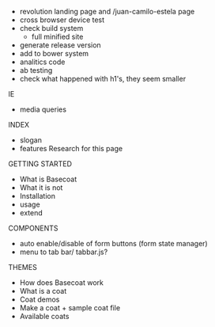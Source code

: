 - revolution landing page and /juan-camilo-estela page
- cross browser device test
- check build system
	- full minified site
- generate release version
- add to bower system
- analitics code
- ab testing
- check what happened with h1's, they seem smaller


IE
- media queries

INDEX
- slogan
- features
Research for this page

GETTING STARTED
- What is Basecoat
- What it is not
- Installation
- usage
- extend

COMPONENTS
- auto enable/disable of form buttons (form state manager)
- menu to tab bar/ tabbar.js?

THEMES
- How does Basecoat work
- What is a coat
- Coat demos
- Make a coat + sample coat file
- Available coats



